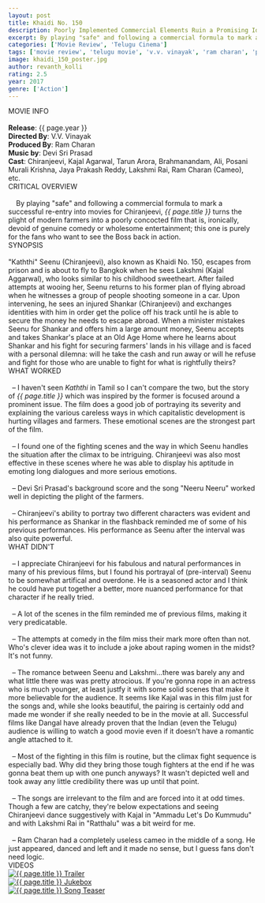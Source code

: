 ```yaml
---
layout: post
title: Khaidi No. 150
description: Poorly Implemented Commercial Elements Ruin a Promising Idea
excerpt: By playing "safe" and following a commercial formula to mark a successful re-entry into movies for Chiranjeevi, <i>{{ page.title }}</i> turns the plight of modern farmers into a poorly concocted film that is, ironically, devoid of comedy or entertainment and purely for the hardcore fans.
categories: ['Movie Review', 'Telugu Cinema']
tags: ['movie review', 'telugu movie', 'v.v. vinayak', 'ram charan', 'paruchuri brothers', 'surekha konidela', 'ar murugadoss', 'kaththi', 'chiranjeevi', 'kajal', 'devi sri prasad', 'tarun arora', 'brahmanandam', 'posani krishna murali', 'ali', 'lakshmi rai', 'jaya prakash reddy']
image: khaidi_150_poster.jpg
author: revanth_kolli
rating: 2.5
year: 2017
genre: ['Action']
---
```


<div class="block block-dark block-lg block-first">
    <div class="block-title">MOVIE INFO</div>
    <br>
    <b>Release</b>: {{ page.year }}
    <br><b>Directed By</b>: V.V. Vinayak
    <br><b>Produced By</b>: Ram Charan
    <br><b>Music by</b>: Devi Sri Prasad
    <br><b>Cast</b>: Chiranjeevi, Kajal Agarwal, Tarun Arora, Brahmanandam, Ali, Posani Murali Krishna, Jaya Prakash Reddy, Lakshmi Rai, Ram Charan (Cameo), etc.
</div>
<div class="block">
    <div class="block-title">CRITICAL OVERVIEW</div>
    <br>
     By playing "safe" and following a commercial formula to mark a successful re-entry into movies for Chiranjeevi, <i>{{ page.title }}</i> turns the plight of modern farmers into a poorly concocted film that is, ironically, devoid of genuine comedy or wholesome entertainment; this one is purely for the fans who want to see the Boss back in action.
</div>
<div class="block">
    <div class="block-title">SYNOPSIS</div>
    <br>"Kaththi" Seenu (Chiranjeevi), also known as Khaidi No. 150, escapes from prison and is about to fly to Bangkok when he sees Lakshmi (Kajal Aggarwal), who looks similar to his childhood sweetheart. After failed attempts at wooing her, Seenu returns to his former plan of flying abroad when he witnesses a group of people shooting someone in a car. Upon intervening, he sees an injured Shankar (Chiranjeevi) and exchanges identities with him in order get the police off his track until he is able to secure the money he needs to escape abroad. When a minister mistakes Seenu for Shankar and offers him a large amount money, Seenu accepts and takes Shankar's place at an Old Age Home where he learns about Shankar and his fight for securing farmers' lands in his village and is faced with a personal dilemna: will he take the cash and run away or will he refuse and fight for those who are unable to fight for what is rightfully theirs?
</div>
<div class="block">
    <div class="block-title">WHAT WORKED</div>
    <br>&nbsp; &ndash; I haven't seen <i>Kaththi</i> in Tamil so I can't compare the two, but the story of <i>{{ page.title }}</i> which was inspired by the former is focused around a prominent issue. The film does a good job of portraying its severity and explaining the various careless ways in which capitalistic development is hurting villages and farmers. These emotional scenes are the strongest part of the film. 
    <br><br>&nbsp; &ndash; I found one of the fighting scenes and the way in which Seenu handles the situation after the climax to be intriguing. Chiranjeevi was also most effective in these scenes where he was able to display his aptitude in emoting long dialogues and more serious emotions.
    <br><br>&nbsp; &ndash; Devi Sri Prasad's background score and the song "Neeru Neeru" worked well in depicting the plight of the farmers. 
    <br><br>&nbsp; &ndash; Chiranjeevi's ability to portray two different characters was evident and his performance as Shankar in the flashback reminded me of some of his previous performances. His performance as Seenu after the interval was also quite powerful. 
</div>
<div class="block">
    <div class="block-title">WHAT DIDN'T</div>
    <br>&nbsp; &ndash; I appreciate Chiranjeevi for his fabulous and natural performances in many of his previous films, but I found his portrayal of (pre-interval) Seenu to be somewhat artifical and overdone. He is a seasoned actor and I think he could have put together a better, more nuanced performance for that character if he really tried. 
    <br><br>&nbsp; &ndash; A lot of the scenes in the film reminded me of previous films, making it very predicatable. 
    <br><br>&nbsp; &ndash; The attempts at comedy in the film miss their mark more often than not. Who's clever idea was it to include a joke about raping women in the midst? It's not funny. 
    <br><br>&nbsp; &ndash; The romance between Seenu and Lakshmi...there was barely any and what little there was was pretty atrocious. If you're gonna rope in an actress who is much younger, at least justfy it with some solid scenes that make it more believable for the audience. It seems like Kajal was in this film just for the songs and, while she looks beautiful, the pairing is certainly odd and made me wonder if she really needed to be in the movie at all. Successful films like Dangal have already proven that the Indian (even the Telugu) audience is willing to watch a good movie even if it doesn't have a romantic angle attached to it. 
    <br><br>&nbsp; &ndash; Most of the fighting in this film is routine, but the climax fight sequence is especially bad. Why did they bring those tough fighters at the end if he was gonna beat them up with one punch anyways? It wasn't depicted well and took away any little credibility there was up until that point. 
    <br><br>&nbsp; &ndash; The songs are irrelevant to the film and are forced into it at odd times. Though a few are catchy, they're below expectations and seeing Chiranjeevi dance suggestively with Kajal in "Ammadu Let's Do Kummudu" and with Lakshmi Rai in "Ratthalu" was a bit weird for me.
    <br><br>&nbsp; &ndash; Ram Charan had a completely useless cameo in the middle of a song. He just appeared, danced and left and it made no sense, but I guess fans don't need logic. 
</div>
<div class="block">
    <div class="block-title">VIDEOS</div>
    <div class="video-row">
        <a href="javascript:void(0);" onclick="watch('https://www.youtube.com/embed/UwYfxVlwy64')"><div class="video-img"><img src="https://i.ytimg.com/vi/UwYfxVlwy64/hqdefault.jpg?custom=true&w=336&h=188&stc=true&jpg444=true&jpgq=90&sp=68&sigh=fLO2w3VAjwc6Xq10uqfsMmNDKcw" alt="{{ page.title }} Trailer"/></div></a>
        <a href="javascript:void(0);" onclick="watch('https://www.youtube.com/embed/Q72z0d6M9Ks')"><div class="video-img"><img src="https://i.ytimg.com/vi/Q72z0d6M9Ks/hqdefault.jpg?custom=true&w=336&h=188&stc=true&jpg444=true&jpgq=90&sp=68&sigh=m_T7WSPfXYjAebzNEqc6-PdimZc" alt="{{ page.title }} Jukebox"/></div></a>
        <a href="javascript:void(0);" onclick="watch('https://www.youtube.com/embed/VsO1S9yh0kI')"><div class="video-img"><img src="https://i.ytimg.com/vi/VsO1S9yh0kI/hqdefault.jpg?custom=true&w=336&h=188&stc=true&jpg444=true&jpgq=90&sp=68&sigh=1e_yCHxamxqdDZGeVN7gDEpTOu8" alt="{{ page.title }} Song Teaser"/></div></a>
    </div>
</div>
